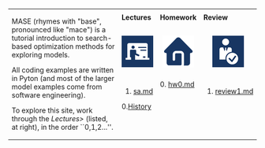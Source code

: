 



<table align=center>
<tr><td rowspan=3>
<p>MASE (rhymes with "base", pronounced like "mace") is a
tutorial introduction to search-based optimization methods for exploring models.
<p>All coding examples are written in Pyton (and most of the larger model examples come from software engineering).
<p>To explore this site, work through the  <em>Lectures></em> (listed, at right), in the order ``0,1,2...''.
</td>
<td><b>Lectures</b>
</td><td><b>Homework</b>
</td><td><b>Review</b>
</td> </tr>
<tr>
</td><td align=center><img src="img/lectures.gif">
</td><td align=center><img src="img/homework.png">
</td><td align=center><img src="img/review.gif">
</td> </tr>
<tr>
<td valign=top>

1. <a href="Sa">sa.md</a>   <br>

0.<a href="aa">History</a>

</td><td valign=top>
0. <a href="HomeWork0">hw0.md</a> <br>

</td><td valign=top>

1. <a href="Review1">review1.md</a><br>


</td> 
</tr></table>
